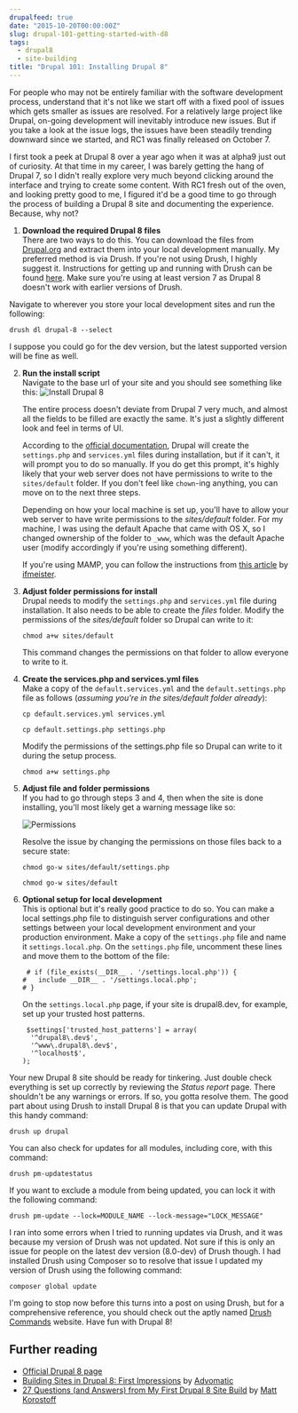 ```yaml
---
drupalfeed: true
date: "2015-10-20T00:00:00Z"
slug: drupal-101-getting-started-with-d8
tags:
  - drupal8
  - site-building
title: "Drupal 101: Installing Drupal 8"
---
```


For people who may not be entirely familiar with the software development process, understand that it's not like we start off with a fixed pool of issues which gets smaller as issues are resolved. For a relatively large project like Drupal, on-going development will inevitably introduce new issues. But if you take a look at the issue logs, the issues have been steadily trending downward since we started, and RC1 was finally released on October 7.

I first took a peek at Drupal 8 over a year ago when it was at alpha9 just out of curiosity. At that time in my career, I was barely getting the hang of Drupal 7, so I didn't really explore very much beyond clicking around the interface and trying to create some content. With RC1 fresh out of the oven, and looking pretty good to me, I figured it'd be a good time to go through the process of building a Drupal 8 site and documenting the experience. Because, why not?

1. **Download the required Drupal 8 files**  
There are two ways to do this. You can download the files from [Drupal.org](https://www.drupal.org/node/3060/release) and extract them into your local development manually. My preferred method is via Drush. If you're not using Drush, I highly suggest it. Instructions for getting up and running with Drush can be found [here](/blog/team-drupal-development#installing-drush). Make sure you're using at least version 7 as Drupal 8 doesn't work with earlier versions of Drush.

<p class="no-margin">Navigate to wherever you store your local development sites and run the following:</p>
<pre><code class="language-bash">drush dl drupal-8 --select</code></pre>
I suppose you could go for the dev version, but the latest supported version will be fine as well.

2. **Run the install script**  
   Navigate to the base url of your site and you should see something like this:
   <picture>
   <source media="(min-width: 720px)" srcset="/assets/images/posts/drupal-8/install-lg-1248.jpg 2x, /assets/images/posts/drupal-8/install-lg-640.jpg 1x" sizes="60vw">
   <source srcset="/assets/images/posts/drupal-8/install-sm-766.jpg 2x, /assets/images/posts/drupal-8/install-sm-480.jpg 1x" sizes="90vw">
   <img src="/assets/images/posts/drupal-8/install-sm-480.jpg" alt="Install Drupal 8">
   </picture>

   The entire process doesn't deviate from Drupal 7 very much, and almost all the fields to be filled are exactly the same. It's just a slightly different look and feel in terms of UI.

   According to the [official documentation](https://api.drupal.org/api/drupal/core!INSTALL.txt/8), Drupal will create the `settings.php` and `services.yml` files during installation, but if it can't, it will prompt you to do so manually. If you do get this prompt, it's highly likely that your web server does not have permissions to write to the `sites/default` folder. If you don't feel like `chown`-ing anything, you can move on to the next three steps.

   Depending on how your local machine is set up, you'll have to allow your web server to have write permissions to the _sites/default_ folder. For my machine, I was using the default Apache that came with OS X, so I changed ownership of the folder to `_www`, which was the default Apache user (modify accordingly if you're using something different).

   If you're using MAMP, you can follow the instructions from [this article](https://web.archive.org/web/20171209104008/http://ifmeister.com/mamp-file-permissions-for-a-local-development-environment/) by [ifmeister](https://web.archive.org/web/20170917193256/http://ifmeister.com/).

3. **Adjust folder permissions for install**  
   Drupal needs to modify the `settings.php` and `services.yml` file during installation. It also needs to be able to create the _files_ folder. Modify the permissions of the _sites/default_ folder so Drupal can write to it:
   <pre><code class="language-bash">chmod a+w sites/default</code></pre>
   This command changes the permissions on that folder to allow everyone to write to it.
4. **Create the services.php and services.yml files**  
   Make a copy of the `default.services.yml` and the `default.settings.php` file as follows (_assuming you're in the sites/default folder already_):
   <pre><code class="language-bash">cp default.services.yml services.yml</code></pre>
   <pre><code class="language-bash">cp default.settings.php settings.php</code></pre>
   <p class="no-margin">Modify the permissions of the settings.php file so Drupal can write to it during the setup process.</p>
   <pre><code class="language-bash">chmod a+w settings.php</code></pre>
5. **Adjust file and folder permissions**  
   If you had to go through steps 3 and 4, then when the site is done installing, you'll most likely get a warning message like so:

   <picture>
       <source media="(min-width: 720px)" srcset="/assets/images/posts/drupal-8/permissions-lg-1280.jpg 2x, /assets/images/posts/drupal-8/permissions-lg-640.jpg 1x" sizes="60vw">
       <source srcset="/assets/images/posts/drupal-8/permissions-sm-738.jpg 2x, /assets/images/posts/drupal-8/permissions-sm-480.jpg 1x" sizes="90vw">
       <img src="/assets/images/posts/drupal-8/permissions-sm-480.jpg" alt="Permissions">
   </picture>

   Resolve the issue by changing the permissions on those files back to a secure state:
   <pre><code class="language-bash">chmod go-w sites/default/settings.php</code></pre>
   <pre><code class="language-bash">chmod go-w sites/default</code></pre>

6. **Optional setup for local development**  
   This is optional but it's really good practice to do so. You can make a local settings.php file to distinguish server configurations and other settings between your local development environment and your production environment.
   Make a copy of the `settings.php` file and name it `settings.local.php`. On the `settings.php` file, uncomment these lines and move them to the bottom of the file:
   <pre><code class="language-php"> # if (file_exists(__DIR__ . '/settings.local.php')) {
   #   include __DIR__ . '/settings.local.php';
   # }</code></pre>
   <p class="no-margin">On the <code>settings.local.php</code> page, if your site is drupal8.dev, for example, set up your trusted host patterns.</p>
   <pre><code class="language-php"> $settings['trusted_host_patterns'] = array(
     '^drupal8\.dev$',
     '^www\.drupal8\.dev$',
     '^localhost$',
   );</code></pre>

<p class="no-margin">Your new Drupal 8 site should be ready for tinkering. Just double check everything is set up correctly by reviewing the <em>Status report</em> page. There shouldn't be any warnings or errors. If so, you gotta resolve them. The good part about using Drush to install Drupal 8 is that you can update Drupal with this handy command:</p>
<pre><code class="language-bash">drush up drupal</code></pre>
<p class="no-margin">You can also check for updates for all modules, including core, with this command:</p>
<pre><code class="language-bash">drush pm-updatestatus</code></pre>
<p class="no-margin">If you want to exclude a module from being updated, you can lock it with the following command:</p>
<pre><code class="language-bash">drush pm-update --lock=MODULE_NAME --lock-message="LOCK_MESSAGE"</code></pre>
<p class="no-margin">I ran into some errors when I tried to running updates via Drush, and it was because my version of Drush was not updated. Not sure if this is only an issue for people on the latest dev version (8.0-dev) of Drush though. I had installed Drush using Composer so to resolve that issue I updated my version of Drush using the following command:</p>
<pre><code class="language-bash">composer global update</code></pre>

I'm going to stop now before this turns into a post on using Drush, but for a comprehensive reference, you should check out the aptly named [Drush Commands](http://drushcommands.com/) website. Have fun with Drupal 8!

## Further reading

<ul>
  <li class="no-margin"><a href="https://www.drupal.org/drupal-8.0">Official Drupal 8 page</a></li>
  <li class="no-margin"><a href="https://www.advomatic.com/blog/building-sites-in-drupal-8-first-impressions">Building Sites in Drupal 8: First Impressions</a> by <a href="https://www.advomatic.com">Advomatic</a></li>
  <li><a href="https://web.archive.org/web/20170906070550/http://mattkorostoff.com/article/27-questions-and-answers-drupal-8">27 Questions (and Answers) from My First Drupal 8 Site Build</a> by <a href="https://web.archive.org/web/20180322213123/http://mattkorostoff.com/">Matt Korostoff</a></li>
</ul>
